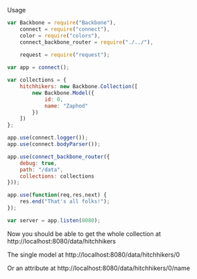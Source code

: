 Usage

```javascript
var Backbone = require("Backbone"),
	connect = require("connect"),
	color = require("colors"),
	connect_backbone_router = require("./../"),
	
	request = require("request");

var app = connect();

var collections = {
	hitchhikers: new Backbone.Collection([
		new Backbone.Model({
			id: 0,
			name: "Zaphod"
		})
	])
};

app.use(connect.logger());
app.use(connect.bodyParser());

app.use(connect_backbone_router({
	debug: true,
	path: "/data",
	collections: collections
}));

app.use(function(req,res,next) {
	res.end("That's all folks!");
});

var server = app.listen(8080);
```

Now you should be able to get the whole collection at http://localhost:8080/data/hitchhikers

The single model at http://localhost:8080/data/hitchhikers/0

Or an attribute at http://localhost:8080/data/hitchhikers/0/name
